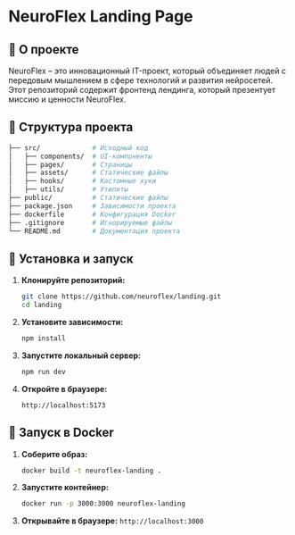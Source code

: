 # NeuroFlex Landing Page



## 🚀 О проекте

NeuroFlex – это инновационный IT-проект, который объединяет людей с передовым мышлением в сфере технологий и развития нейросетей. Этот репозиторий содержит фронтенд лендинга, который презентует миссию и ценности NeuroFlex.

## 📂 Структура проекта

```bash
├── src/             # Исходный код
│   ├── components/  # UI-компоненты
│   ├── pages/       # Страницы
│   ├── assets/      # Статические файлы
│   ├── hooks/       # Кастомные хуки
│   ├── utils/       # Утилиты
├── public/          # Статические файлы
├── package.json     # Зависимости проекта
├── dockerfile       # Конфигурация Docker
├── .gitignore       # Игнорируемые файлы
└── README.md        # Документация проекта
```

## 🚀 Установка и запуск

1. **Клонируйте репозиторий:**
   ```bash
   git clone https://github.com/neuroflex/landing.git
   cd landing
   ```
2. **Установите зависимости:**
   ```bash
   npm install
   ```
3. **Запустите локальный сервер:**
   ```bash
   npm run dev
   ```
4. **Откройте в браузере:**
   ```
   http://localhost:5173
   ```

## 🐳 Запуск в Docker

1. **Соберите образ:**
   ```bash
   docker build -t neuroflex-landing .
   ```
2. **Запустите контейнер:**
   ```bash
   docker run -p 3000:3000 neuroflex-landing
   ```
3. **Открывайте в браузере:** `http://localhost:3000`
